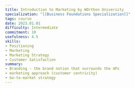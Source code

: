 ```yaml
---
title: Introduction to Marketing by WOrthon University
specialization: "[[Business Foundations Specialization]]"
tags: course
date: 2023.01.01
difficulty: Intermediate
commitment: 10 
usefulness: 4.5
skills:
- Positioning 
- Marketing
- Marketing Strategy
- Customer Satisfaction
summary:  
- Branding - the brand notion that surrounds the 4Ps
- marketing approach (customer centricity)
- Go-to-market strategy
---
```

